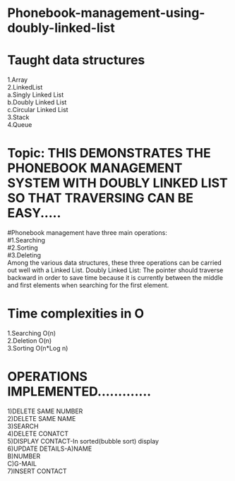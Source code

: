# Phonebook-management-using-doubly-linked-list

# Taught data structures
1.Array<br />
2.LinkedList<br />
 a.Singly Linked List<br />
 b.Doubly Linked List<br />
 c.Circular Linked List<br />
3.Stack<br />
4.Queue<br />

# Topic: THIS DEMONSTRATES THE PHONEBOOK MANAGEMENT SYSTEM WITH DOUBLY LINKED LIST SO THAT TRAVERSING CAN BE EASY.....

#Phonebook management have three main operations:<br />
#1.Searching<br />
#2.Sorting<br />
#3.Deleting<br />
Among the various data structures, these three operations can be carried out well with a Linked List.
Doubly Linked List: The pointer should traverse backward in order to save time because it is currently between the middle and first elements when searching for the first element.


# Time complexities in O

1.Searching O(n)<br />
2.Deletion O(n)<br />
3.Sorting O(n*Log n)<br />

# OPERATIONS IMPLEMENTED.............
1)DELETE SAME NUMBER<br />
2)DELETE SAME NAME<br />
3)SEARCH<br />
4)DELETE CONATCT<br />
5)DISPLAY CONTACT-In sorted(bubble sort) display<br />
6)UPDATE DETAILS-A)NAME<br />
                 B)NUMBER<br />
                 C)G-MAIL<br />
7)INSERT CONTACT<br />



